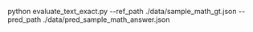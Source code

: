 python evaluate_text_exact.py --ref_path ./data/sample_math_gt.json --pred_path ./data/pred_sample_math_answer.json

